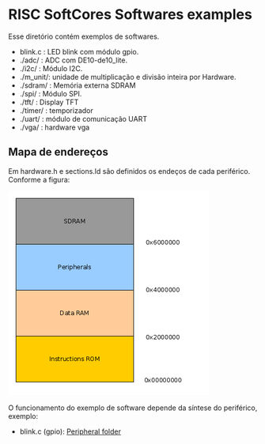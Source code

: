 # RISC SoftCores Softwares examples

Esse diretório contém exemplos de softwares.

- blink.c : LED blink com módulo gpio.
- ./adc/  : ADC com DE10-de10_lite.
- ./i2c/  : Módulo I2C.
- ./m_unit/: unidade de multiplicação e divisão inteira por Hardware.
- ./sdram/ : Memória externa SDRAM
- ./spi/   : Módulo SPI.
- ./tft/   : Display TFT
- ./timer/ : temporizador
- ./uart/  : módulo de comunicação UART
- ./vga/   : hardware vga

## Mapa de endereços

Em hardware.h e sections.ld são definidos os endeços de cada periférico. Conforme a figura:

![TFT_2](../readme_img/memory_map.png "Mapa de memória")

O funcionamento do exemplo de software depende da síntese do periférico, exemplo:

- blink.c (gpio): [Peripheral folder](../peripherals/gpio)
